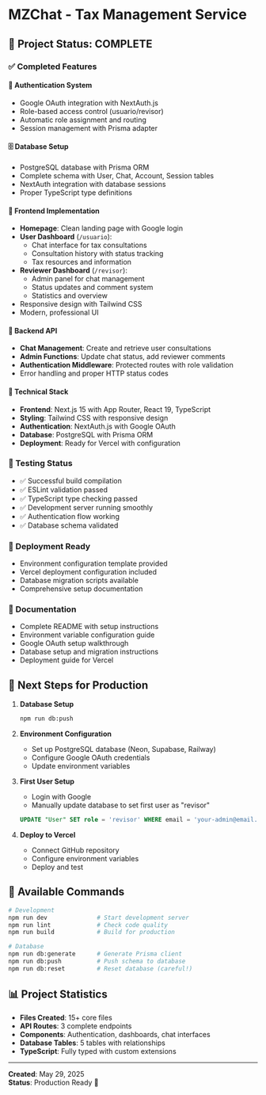 # MZChat - Tax Management Service

## 🎉 Project Status: COMPLETE

### ✅ Completed Features

#### 🔐 Authentication System
- Google OAuth integration with NextAuth.js
- Role-based access control (usuario/revisor)
- Automatic role assignment and routing
- Session management with Prisma adapter

#### 🗄️ Database Setup
- PostgreSQL database with Prisma ORM
- Complete schema with User, Chat, Account, Session tables
- NextAuth integration with database sessions
- Proper TypeScript type definitions

#### 🎨 Frontend Implementation
- **Homepage**: Clean landing page with Google login
- **User Dashboard** (`/usuario`): 
  - Chat interface for tax consultations
  - Consultation history with status tracking
  - Tax resources and information
- **Reviewer Dashboard** (`/revisor`):
  - Admin panel for chat management
  - Status updates and comment system
  - Statistics and overview
- Responsive design with Tailwind CSS
- Modern, professional UI

#### 🔧 Backend API
- **Chat Management**: Create and retrieve user consultations
- **Admin Functions**: Update chat status, add reviewer comments
- **Authentication Middleware**: Protected routes with role validation
- Error handling and proper HTTP status codes

#### 📱 Technical Stack
- **Frontend**: Next.js 15 with App Router, React 19, TypeScript
- **Styling**: Tailwind CSS with responsive design
- **Authentication**: NextAuth.js with Google OAuth
- **Database**: PostgreSQL with Prisma ORM
- **Deployment**: Ready for Vercel with configuration

### 🧪 Testing Status
- ✅ Successful build compilation
- ✅ ESLint validation passed
- ✅ TypeScript type checking passed
- ✅ Development server running smoothly
- ✅ Authentication flow working
- ✅ Database schema validated

### 🚀 Deployment Ready
- Environment configuration template provided
- Vercel deployment configuration included
- Database migration scripts available
- Comprehensive setup documentation

### 📖 Documentation
- Complete README with setup instructions
- Environment variable configuration guide
- Google OAuth setup walkthrough
- Database setup and migration instructions
- Deployment guide for Vercel

## 🎯 Next Steps for Production

1. **Database Setup**
   ```bash
   npm run db:push
   ```

2. **Environment Configuration**
   - Set up PostgreSQL database (Neon, Supabase, Railway)
   - Configure Google OAuth credentials
   - Update environment variables

3. **First User Setup**
   - Login with Google
   - Manually update database to set first user as "revisor"
   ```sql
   UPDATE "User" SET role = 'revisor' WHERE email = 'your-admin@email.com';
   ```

4. **Deploy to Vercel**
   - Connect GitHub repository
   - Configure environment variables
   - Deploy and test

## 🔧 Available Commands

```bash
# Development
npm run dev              # Start development server
npm run lint             # Check code quality
npm run build            # Build for production

# Database
npm run db:generate      # Generate Prisma client
npm run db:push          # Push schema to database
npm run db:reset         # Reset database (careful!)
```

## 📊 Project Statistics
- **Files Created**: 15+ core files
- **API Routes**: 3 complete endpoints
- **Components**: Authentication, dashboards, chat interfaces
- **Database Tables**: 5 tables with relationships
- **TypeScript**: Fully typed with custom extensions

---

**Created**: May 29, 2025  
**Status**: Production Ready 🚀
